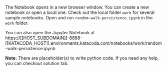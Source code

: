 The Notebook opens in a new browser window. You can create a new notebook or open a local one. Check out the local folder `work` for several sample notebooks. Open and run `random-walk-persistence.ipynb` in the `work` folder.

You can also open the Jupyter Notebook at https://[[HOST_SUBDOMAIN]]-8888-[[KATACODA_HOST]].environments.katacoda.com/notebooks/work/random-walk-persistence.ipynb

**Note:**
There are placeholder(s) to write python code. If you need any help, you can checkout solution tab.